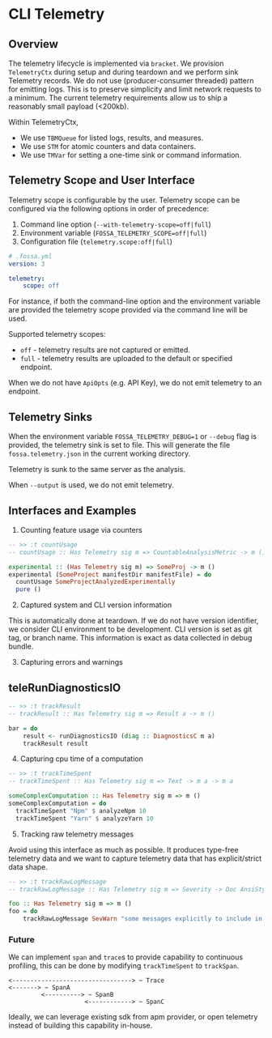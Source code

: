 # CLI Telemetry

## Overview

The telemetry lifecycle is implemented via `bracket`. We provision `TelemetryCtx` 
during setup and during teardown and we perform sink Telemetry records. We do 
not use (producer-consumer threaded) pattern for emitting logs. This is to preserve
simplicity and limit network requests to a minimum. The current telemetry requirements 
allow us to ship a reasonably small payload (<200kb). 

Within TelemetryCtx, 

- We use `TBMQueue` for listed logs, results, and measures.
- We use `STM` for atomic counters and data containers.
- We use `TMVar` for setting a one-time sink or command information.

## Telemetry Scope and User Interface

Telemetry scope is configurable by the user. Telemetry scope can be 
configured via the following options in order of precedence: 

1. Command line option (`--with-telemetry-scope=off|full`)
2. Environment variable (`FOSSA_TELEMETRY_SCOPE=off|full`)
3. Configuration file (`telemetry.scope:off|full`)

```yaml
# .fossa.yml
version: 3

telemetry:
    scope: off
```

For instance, if both the command-line option and the environment variable are provided
the telemetry scope provided via the command line will be used. 
	
Supported telemetry scopes:
- `off` - telemetry results are not captured or emitted. 
- `full` - telemetry results are uploaded to the default or specified endpoint.
	
When we do not have `ApiOpts` (e.g. API Key), we do not emit telemetry to an endpoint.

## Telemetry Sinks

When the environment variable `FOSSA_TELEMETRY_DEBUG=1` or `--debug` flag is provided, 
the telemetry sink is set to file. This will generate the file `fossa.telemetry.json` in the current working directory. 

Telemetry is sunk to the same server as the analysis.

When `--output` is used, we do not emit telemetry.

## Interfaces and Examples

1. Counting feature usage via counters

```haskell
-- >> :t countUsage
-- countUsage :: Has Telemetry sig m => CountableAnalysisMetric -> m ()

experimental :: (Has Telemetry sig m) => SomeProj -> m ()
experimental (SomeProject manifestDir manifestFile) = do
  countUsage SomeProjectAnalyzedExperimentally
  pure ()
```

2. Captured system and CLI version information

This is automatically done at teardown. If we do not have version identifier, 
we consider CLI environment to be development. CLI version is set as git tag, 
or branch name. This information is exact as data collected in debug bundle.

3. Capturing errors and warnings

## teleRunDiagnosticsIO

```haskell 
-- >> :t trackResult
-- trackResult :: Has Telemetry sig m => Result a -> m ()

bar = do
    result <- runDiagnosticsIO (diag :: DiagnosticsC m a)
    trackResult result

```

4. Capturing cpu time of a computation

```haskell
-- >> :t trackTimeSpent 
-- trackTimeSpent :: Has Telemetry sig m => Text -> m a -> m a

someComplexComputation :: Has Telemetry sig m => m ()
someComplexComputation = do
  trackTimeSpent "Npm" $ analyzeNpm 10
  trackTimeSpent "Yarn" $ analyzeYarn 10
```

5. Tracking raw telemetry messages

Avoid using this interface as much as possible. It produces type-free telemetry data and 
we want to capture telemetry data that has explicit/strict data shape.

```haskell
-- >> :t trackRawLogMessage
-- trackRawLogMessage :: Has Telemetry sig m => Severity -> Doc AnsiStyle -> m ()

foo :: Has Telemetry sig m => m ()
foo = do
    trackRawLogMessage SevWarn "some messages explicitly to include in telemetry logs"
```

### Future

We can implement `span` and `trace`s to provide capability to continuous profiling, this 
can be done by modifying `trackTimeSpent` to `trackSpan`. 

```
<---------------------------------> ~ Trace
<-------> ~ SpanA
         <----------> ~ SpanB
                     <------------> ~ SpanC
```

Ideally, we can leverage existing sdk from apm provider, or open telemetry instead of
building this capability in-house. 

